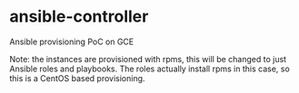 # ansible-controller
Ansible provisioning PoC on GCE

Note: the instances are provisioned with rpms, this will be changed to just Ansible roles and playbooks. The roles actually install rpms in this case, so this is a CentOS based provisioning.
